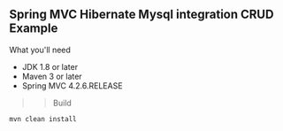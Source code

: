 ## Spring MVC Hibernate Mysql integration CRUD Example 



What you'll need

* JDK 1.8 or later
* Maven 3 or later
* Spring MVC 4.2.6.RELEASE  
>> Build
````
mvn clean install    
````